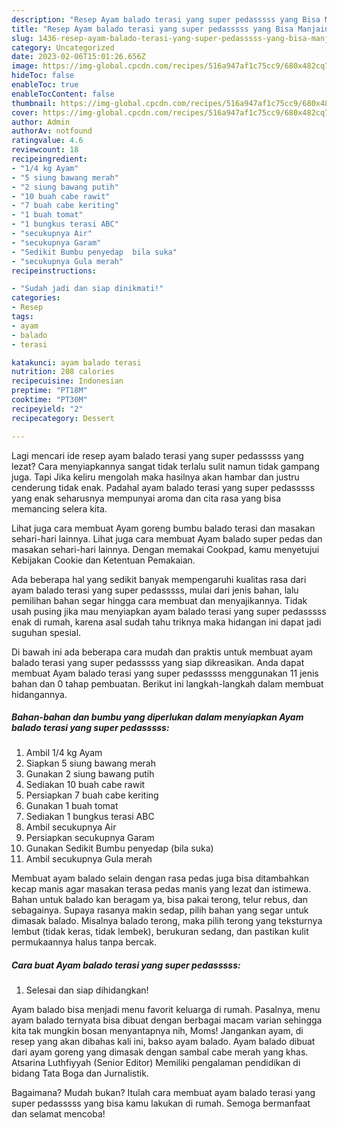 ```yaml
---
description: "Resep Ayam balado terasi yang super pedasssss yang Bisa Manjain Lidah"
title: "Resep Ayam balado terasi yang super pedasssss yang Bisa Manjain Lidah"
slug: 1436-resep-ayam-balado-terasi-yang-super-pedasssss-yang-bisa-manjain-lidah
category: Uncategorized
date: 2023-02-06T15:01:26.656Z
image: https://img-global.cpcdn.com/recipes/516a947af1c75cc9/680x482cq70/ayam-balado-terasi-yang-super-pedasssss-foto-resep-utama.jpg
hideToc: false
enableToc: true
enableTocContent: false
thumbnail: https://img-global.cpcdn.com/recipes/516a947af1c75cc9/680x482cq70/ayam-balado-terasi-yang-super-pedasssss-foto-resep-utama.jpg
cover: https://img-global.cpcdn.com/recipes/516a947af1c75cc9/680x482cq70/ayam-balado-terasi-yang-super-pedasssss-foto-resep-utama.jpg
author: Admin
authorAv: notfound
ratingvalue: 4.6
reviewcount: 18
recipeingredient:
- "1/4 kg Ayam"
- "5 siung bawang merah"
- "2 siung bawang putih"
- "10 buah cabe rawit"
- "7 buah cabe keriting"
- "1 buah tomat"
- "1 bungkus terasi ABC"
- "secukupnya Air"
- "secukupnya Garam"
- "Sedikit Bumbu penyedap  bila suka"
- "secukupnya Gula merah"
recipeinstructions:

- "Sudah jadi dan siap dinikmati!"
categories:
- Resep
tags:
- ayam
- balado
- terasi

katakunci: ayam balado terasi 
nutrition: 208 calories
recipecuisine: Indonesian
preptime: "PT18M"
cooktime: "PT30M"
recipeyield: "2"
recipecategory: Dessert

---
```



Lagi mencari ide resep ayam balado terasi yang super pedasssss yang lezat? Cara menyiapkannya sangat tidak terlalu sulit namun tidak gampang juga. Tapi Jika keliru mengolah maka hasilnya akan hambar dan justru cenderung tidak enak. Padahal ayam balado terasi yang super pedasssss yang enak seharusnya mempunyai aroma dan cita rasa yang bisa memancing selera kita.


Lihat juga cara membuat Ayam goreng bumbu balado terasi dan masakan sehari-hari lainnya. Lihat juga cara membuat Ayam balado super pedas dan masakan sehari-hari lainnya. Dengan memakai Cookpad, kamu menyetujui Kebijakan Cookie dan Ketentuan Pemakaian.

Ada beberapa hal yang sedikit banyak mempengaruhi kualitas rasa dari ayam balado terasi yang super pedasssss, mulai dari jenis bahan, lalu pemilihan bahan segar hingga cara membuat dan menyajikannya. Tidak usah pusing jika mau menyiapkan ayam balado terasi yang super pedasssss enak di rumah, karena asal sudah tahu triknya maka hidangan ini dapat jadi suguhan spesial.


Di bawah ini ada beberapa cara mudah dan praktis untuk membuat ayam balado terasi yang super pedasssss yang siap dikreasikan. Anda dapat membuat Ayam balado terasi yang super pedasssss menggunakan 11 jenis bahan dan 0 tahap pembuatan. Berikut ini langkah-langkah dalam membuat hidangannya.

<!--inarticleads1-->

##### Bahan-bahan dan bumbu yang diperlukan dalam menyiapkan Ayam balado terasi yang super pedasssss:

1. Ambil 1/4 kg Ayam
1. Siapkan 5 siung bawang merah
1. Gunakan 2 siung bawang putih
1. Sediakan 10 buah cabe rawit
1. Persiapkan 7 buah cabe keriting
1. Gunakan 1 buah tomat
1. Sediakan 1 bungkus terasi ABC
1. Ambil secukupnya Air
1. Persiapkan secukupnya Garam
1. Gunakan Sedikit Bumbu penyedap  (bila suka)
1. Ambil secukupnya Gula merah


Membuat ayam balado selain dengan rasa pedas juga bisa ditambahkan kecap manis agar masakan terasa pedas manis yang lezat dan istimewa. Bahan untuk balado kan beragam ya, bisa pakai terong, telur rebus, dan sebagainya. Supaya rasanya makin sedap, pilih bahan yang segar untuk dimasak balado. Misalnya balado terong, maka pilih terong yang teksturnya lembut (tidak keras, tidak lembek), berukuran sedang, dan pastikan kulit permukaannya halus tanpa bercak. 

<!--inarticleads2-->

##### Cara buat Ayam balado terasi yang super pedasssss:


1. Selesai dan siap dihidangkan!

Ayam balado bisa menjadi menu favorit keluarga di rumah. Pasalnya, menu ayam balado ternyata bisa dibuat dengan berbagai macam varian sehingga kita tak mungkin bosan menyantapnya nih, Moms! Jangankan ayam, di resep yang akan dibahas kali ini, bakso ayam balado. Ayam balado dibuat dari ayam goreng yang dimasak dengan sambal cabe merah yang khas. Atsarina Luthfiyyah (Senior Editor) Memiliki pengalaman pendidikan di bidang Tata Boga dan Jurnalistik. 

Bagaimana? Mudah bukan? Itulah cara membuat ayam balado terasi yang super pedasssss yang bisa kamu lakukan di rumah. Semoga bermanfaat dan selamat mencoba!
